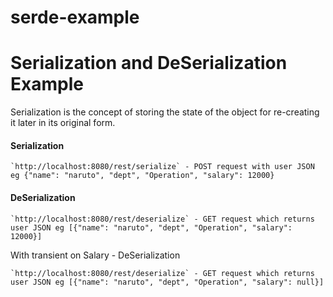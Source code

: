# serde-example

# Serialization and DeSerialization Example

Serialization is the concept of storing the state of the object for re-creating it later in its original form.

#### Serialization

    `http://localhost:8080/rest/serialize` - POST request with user JSON eg {"name": "naruto", "dept", "Operation", "salary": 12000}

#### DeSerialization

    `http://localhost:8080/rest/deserialize` - GET request which returns user JSON eg [{"name": "naruto", "dept", "Operation", "salary": 12000}]

With transient on Salary - DeSerialization

    `http://localhost:8080/rest/deserialize` - GET request which returns user JSON eg [{"name": "naruto", "dept", "Operation", "salary": null}]
